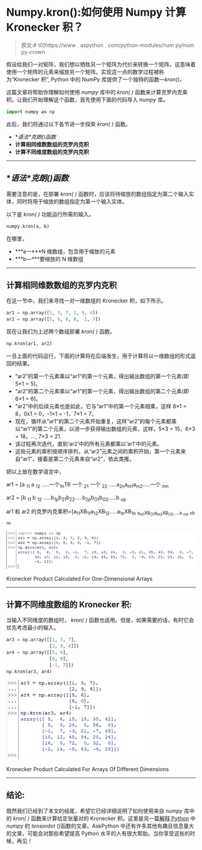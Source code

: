 # Numpy.kron():如何使用 Numpy 计算 Kronecker 积？

> 原文:# t0]https://www . aspython . com/python-modules/num py/num py-crown

假设给我们一对矩阵，我们想以牺牲另一个矩阵为代价来转换一个矩阵。这意味着使用一个矩阵的元素来缩放另一个矩阵。实现这一点的数学过程被称为“Kronecker 积”, Python 中的 NumPy 库提供了一个独特的函数—*kron()。*

这篇文章将帮助你理解如何使用 *numpy* 库中的 *kron( )* 函数来计算克罗内克乘积。让我们开始理解这个函数，首先使用下面的代码导入 *numpy* 库。

```py
import numpy as np

```

此后，我们将通过以下各节进一步探索 *kron( )* 函数。

*   **语法*克朗()*函数**
*   **计算相同维数数组的克罗内克积**
*   **计算不同维度数组的克罗内克积**

* * *

## **语法*克朗()*函数**

需要注意的是，在部署 *kron( )* 函数时，应该将待缩放的数组指定为第二个输入实体，同时将用于缩放的数组指定为第一个输入实体。

以下是 *kron( )* 功能运行所需的输入。

```py
numpy.kron(a, b)

```

在哪里，

*   ***a—***N 维数组，包含用于缩放的元素
*   ***b—***要缩放的 N 维数组

* * *

## **计算相同维数数组的克罗内克积**

在这一节中，我们来寻找一对一维数组的 Kronecker 积，如下所示。

```py
ar1 = np.array([1, 3, 7, 2, 9, 4])
ar2 = np.array([5, 6, 8, 0, -1, 7])

```

现在让我们为上述两个数组部署 *kron( )* 函数。

```py
np.kron(ar1, ar2)

```

一旦上面的代码运行，下面的计算将在后端发生，用于计算将以一维数组的形式返回的结果。

*   “ar2”的第一个元素乘以“ar1”的第一个元素，得出输出数组的第一个元素(即 5×1 = 5)。
*   “ar2”的第二个元素乘以“ar1”的第一个元素，得出输出数组的第二个元素(即 6×1 = 6)。
*   “ar2”中的后续元素也是如此，它与“ar1”中的第一个元素相乘，这样 8×1 = 8，0x1 = 0，-1×1 = -1，7×1 = 7。
*   现在，循环从“ar1”的第二个元素开始重复，这样“ar2”的每个元素都乘以“ar1”的第二个元素，以进一步获得输出数组的元素，这样，5×3 = 15，6×3 = 18，…, 7×3 = 21.
*   该过程再次迭代，直到‘ar2’中的所有元素都乘以‘ar1’中的元素。
*   这些元素的乘积按顺序排列，从“ar2”元素之间的乘积开始，第一个元素来自“ar1”，接着是第二个元素来自“ar2”，依此类推。

把以上放在数学语言中，

ar1 = [a <sub>11</sub> a <sub>12</sub> …..一个<sub>1n</sub>T6 一个 <sub>21</sub> 一个 <sub>22</sub> …..a<sub>2n</sub>a<sub>m1</sub>a<sub>m2</sub>…..一个 <sub>mn</sub>

ar2 = [b <sub>11</sub> b <sub>12</sub> …..b<sub>1p</sub>b<sub>21</sub>b<sub>22</sub>…..b<sub>2p</sub>b<sub>O1</sub>b<sub>O2</sub>…..b <sub>op</sub>

ar1 和 ar2 的克罗内克乘积=[a<sub>11</sub>XB<sub>11</sub>a<sub>12</sub>XB<sub>12</sub>…..a<sub>1n</sub>XB<sub>1n</sub>
<sub>a<sub>m1</sub>XB<sub>O1</sub>a<sub>m2</sub>XB<sub>O2</sub>…..a <sub>mn</sub> xb <sub>op</sub></sub>

![Kronecker Product Calculated For One Dimensional Arrays](img/fbf8abe2758ec879e135cc423d4345dc.png)

Kronecker Product Calculated For One-Dimensional Arrays

* * *

## **计算不同维度数组的 Kronecker 积:**

当输入不同维度的数组时， *kron( )* 函数也适用。但是，如果需要的话，有时它会优先考虑最小的输入。

```py
ar3 = np.array([[1, 3, 7],
                [2, 9, 4]])
ar4 = np.array([[5, 6],
                [8, 0],
                [-1, 7]])
np.kron(ar3, ar4)

```

![Kronecker Product Calculated For Arrays Of Different Dimensions](img/230746088ecd18866dc33fefd7f6d461.png)

Kronecker Product Calculated For Arrays Of Different Dimensions

* * *

## **结论:**

既然我们已经到了本文的结尾，希望它已经详细说明了如何使用来自 *numpy* 库中的 *kron( )* 函数来计算给定张量对的 Kronecker 积。这里是另一篇[解释 Python](https://www.askpython.com/python-modules/numpy/numpy-tensordot) 中 *numpy* 的 *tensordot* ()函数的文章。AskPython 中还有许多其他有趣且信息量大的文章，可能会对那些希望提高 Python 水平的人有很大帮助。当你享受这些的时候，再见！